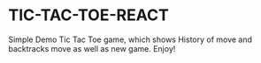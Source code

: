 # TIC-TAC-TOE-REACT
Simple Demo Tic Tac Toe game, which shows History of move and backtracks move as well as new game. Enjoy!
